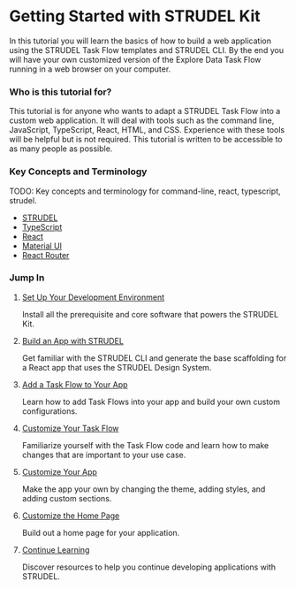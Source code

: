 # Getting Started with STRUDEL Kit

In this tutorial you will learn the basics of how to build a web application using the STRUDEL Task Flow templates and STRUDEL CLI. By the end you will have your own customized version of the Explore Data Task Flow running in a web browser on your computer.

### Who is this tutorial for?

This tutorial is for anyone who wants to adapt a STRUDEL Task Flow into a custom web application. It will deal with tools such as the command line, JavaScript, TypeScript, React, HTML, and CSS. Experience with these tools will be helpful but is not required. This tutorial is written to be accessible to as many people as possible.

### Key Concepts and Terminology

TODO: Key concepts and terminology for command-line, react, typescript, strudel.

- [STRUDEL](https://strudel.science)
- [TypeScript](https://www.typescriptlang.org/)
- [React](https://react.dev/)
- [Material UI](https://mui.com/material-ui/getting-started/)
- [React Router](https://reactrouter.com/en/main)


### Jump In

1. [Set Up Your Development Environment](https://github.com/strudel-science/strudel-kit/blob/cody/tutorial/docs/getting-started/2-setup.md)

    Install all the prerequisite and core software that powers the STRUDEL Kit. 

2. [Build an App with STRUDEL](https://github.com/strudel-science/strudel-kit/blob/cody/tutorial/docs/getting-started/3-create-app.md)

    Get familiar with the STRUDEL CLI and generate the base scaffolding for a React app that uses the STRUDEL Design System.

3. [Add a Task Flow to Your App](https://github.com/strudel-science/strudel-kit/blob/cody/tutorial/docs/getting-started/4-add-taskflow.md)

    Learn how to add Task Flows into your app and build your own custom configurations.

4. [Customize Your Task Flow](https://github.com/strudel-science/strudel-kit/blob/cody/tutorial/docs/getting-started/5-customize-taskflow.md)

    Familiarize yourself with the Task Flow code and learn how to make changes that are important to your use case.

5. [Customize Your App](https://github.com/strudel-science/strudel-kit/blob/cody/tutorial/docs/getting-started/6-customize-app.md)

    Make the app your own by changing the theme, adding styles, and adding custom sections.

6. [Customize the Home Page](https://github.com/strudel-science/strudel-kit/blob/cody/tutorial/docs/getting-started/7-customize-home-page.md)

    Build out a home page for your application.

7. [Continue Learning](https://github.com/strudel-science/strudel-kit/blob/cody/tutorial/docs/getting-started/7-customize-home-page.md)

    Discover resources to help you continue developing applications with STRUDEL.
